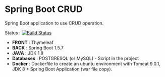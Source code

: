 # Spring Boot CRUD
Spring Boot application to use CRUD operation.

Status : [![Build Status](https://travis-ci.org/axldlv/springbootcrud.svg?branch=master)](https://travis-ci.org/axldlv/springbootcrud)

- **FRONT** : Thymeleaf
- **BACK** : Spring Boot 1.5.7
- **JAVA** : JDK 1.8
- **Databases** : POSTGRESQL (or MySQL) - Script in the project
- **Docker** : Dockerfile to create an ubuntu environment with Tomcat 9.0.1, JDK 8 + Spring Boot Application (war file copy).
